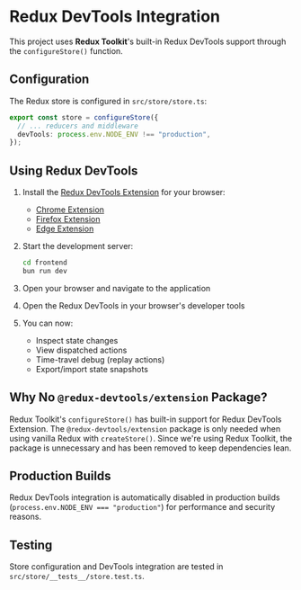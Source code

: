 # Redux DevTools Integration

This project uses **Redux Toolkit**'s built-in Redux DevTools support through the `configureStore()` function.

## Configuration

The Redux store is configured in `src/store/store.ts`:

```typescript
export const store = configureStore({
  // ... reducers and middleware
  devTools: process.env.NODE_ENV !== "production",
});
```

## Using Redux DevTools

1. Install the [Redux DevTools Extension](https://github.com/reduxjs/redux-devtools) for your browser:
   - [Chrome Extension](https://chrome.google.com/webstore/detail/redux-devtools/lmhkpmbekcpmknklioeibfkpmmfibljd)
   - [Firefox Extension](https://addons.mozilla.org/en-US/firefox/addon/reduxdevtools/)
   - [Edge Extension](https://microsoftedge.microsoft.com/addons/detail/redux-devtools/nnkgneoiohoecpdiaponcejilbhhikei)

2. Start the development server:
   ```bash
   cd frontend
   bun run dev
   ```

3. Open your browser and navigate to the application
4. Open the Redux DevTools in your browser's developer tools
5. You can now:
   - Inspect state changes
   - View dispatched actions
   - Time-travel debug (replay actions)
   - Export/import state snapshots

## Why No `@redux-devtools/extension` Package?

Redux Toolkit's `configureStore()` has built-in support for Redux DevTools Extension. The `@redux-devtools/extension` package is only needed when using vanilla Redux with `createStore()`. Since we're using Redux Toolkit, the package is unnecessary and has been removed to keep dependencies lean.

## Production Builds

Redux DevTools integration is automatically disabled in production builds (`process.env.NODE_ENV === "production"`) for performance and security reasons.

## Testing

Store configuration and DevTools integration are tested in `src/store/__tests__/store.test.ts`.
